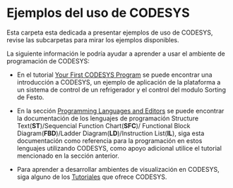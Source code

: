 # Ejemplos del uso de CODESYS
Esta carpeta esta dedicada a presentar ejemplos de uso de CODESYS, revise las subcarpetas para mirar los ejemplos disponibles.

La siguiente información le podría ayudar a aprender a usar el ambiente de programación de CODESYS:
+ En el tutorial [Your First CODESYS Program](https://help.codesys.com/webapp/_cds_tutorial_refrigerator_control;product=codesys;version=3.5.15.0)
se puede encontrar una introducción a CODESYS, un ejemplo de aplicación de la plataforma a un sistema de control de un refrigerador y el control del modulo Sorting de Festo.

+ En la sección [Programming Languages and Editors](https://help.codesys.com/webapp/_cds_struct_reference_programming_languages_and_editors;product=codesys;version=3.5.15.0)
se puede encontrar la documentación de los lenguajes de programación Structure Text(**ST**)/Sequencial Function Chart(**SFC**)/
Functional Block Diagram(**FBD**)/Ladder Diagram(**LD**)/Instruction List(**IL**), siga esta documentación como referencia para la programación
en estos lenguajes utilizando CODESYS, como apoyo adicional utilice el tutorial mencionado en la sección anterior.

+ Para aprender a desarrollar ambientes de visualización en CODESYS, siga alguno de los [Tutoriales](https://help.codesys.com/webapp/_visu_struct_tutorial;product=core_visualization;version=3.5.15.0)
que ofrece CODESYS.
